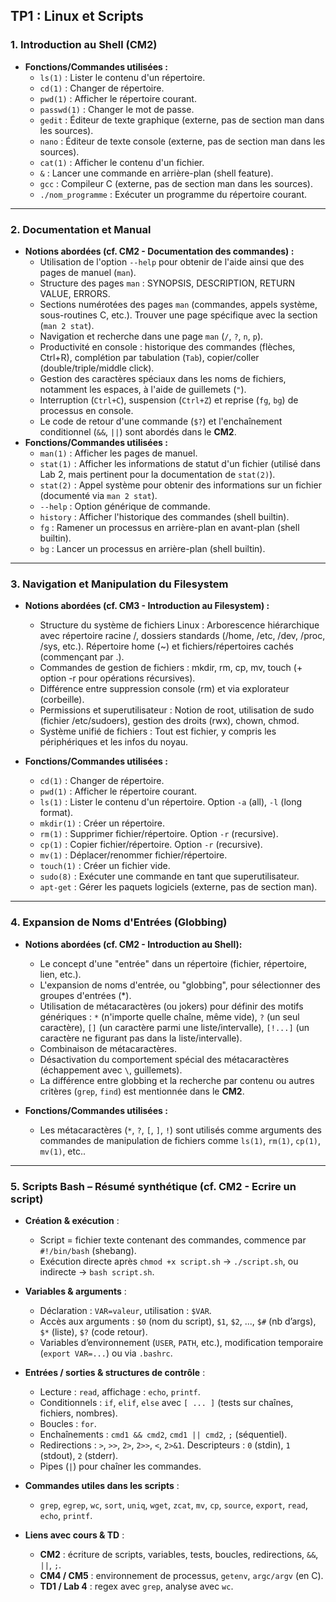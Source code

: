 **TP1 : Linux et Scripts**
---

### 1. Introduction au Shell (CM2)
*   **Fonctions/Commandes utilisées :**
    *   `ls(1)` : Lister le contenu d'un répertoire.
    *   `cd(1)` : Changer de répertoire.
    *   `pwd(1)` : Afficher le répertoire courant.
    *   `passwd(1)` : Changer le mot de passe.
    *   `gedit` : Éditeur de texte graphique (externe, pas de section man dans les sources).
    *   `nano` : Éditeur de texte console (externe, pas de section man dans les sources).
    *   `cat(1)` : Afficher le contenu d'un fichier.
    *   `&` : Lancer une commande en arrière-plan (shell feature).
    *   `gcc` : Compileur C (externe, pas de section man dans les sources).
    *   `./nom_programme` : Exécuter un programme du répertoire courant.

---

### 2. Documentation et Manual
*   **Notions abordées (cf. CM2 - Documentation des commandes) :**
    *   Utilisation de l'option `--help` pour obtenir de l'aide ainsi que des pages de manuel (`man`).
    *   Structure des pages `man` : SYNOPSIS, DESCRIPTION, RETURN VALUE, ERRORS.
    *   Sections numérotées des pages `man` (commandes, appels système, sous-routines C, etc.). Trouver une page spécifique avec la section (`man 2 stat`).
    *   Navigation et recherche dans une page `man` (`/`, `?`, `n`, `p`).
    *   Productivité en console : historique des commandes (flèches, Ctrl+R), complétion par tabulation (`Tab`), copier/coller (double/triple/middle click).
    *   Gestion des caractères spéciaux dans les noms de fichiers, notamment les espaces, à l'aide de guillemets (`"`).
    *   Interruption (`Ctrl+C`), suspension (`Ctrl+Z`) et reprise (`fg`, `bg`) de processus en console.
    *   Le code de retour d'une commande (`$?`) et l'enchaînement conditionnel (`&&`, `||`) sont abordés dans le **CM2**.
*   **Fonctions/Commandes utilisées :**
    *   `man(1)` : Afficher les pages de manuel.
    *   `stat(1)` : Afficher les informations de statut d'un fichier (utilisé dans Lab 2, mais pertinent pour la documentation de `stat(2)`).
    *   `stat(2)` : Appel système pour obtenir des informations sur un fichier (documenté via `man 2 stat`).
    *   `--help` : Option générique de commande.
    *   `history` : Afficher l'historique des commandes (shell builtin).
    *   `fg` : Ramener un processus en arrière-plan en avant-plan (shell builtin).
    *   `bg` : Lancer un processus en arrière-plan (shell builtin).

---

### 3. Navigation et Manipulation du Filesystem

*   **Notions abordées (cf. CM3 - Introduction au Filesystem) :**
    * Structure du système de fichiers Linux : Arborescence hiérarchique avec répertoire racine /, dossiers standards (/home, /etc, /dev, /proc, /sys, etc.). Répertoire home (~) et fichiers/répertoires cachés (commençant par .).
    * Commandes de gestion de fichiers : mkdir, rm, cp, mv, touch (+ option -r pour opérations récursives).
    * Différence entre suppression console (rm) et via explorateur (corbeille).
    * Permissions et superutilisateur : Notion de root, utilisation de sudo (fichier /etc/sudoers), gestion des droits (rwx), chown, chmod.
    * Système unifié de fichiers : Tout est fichier, y compris les périphériques et les infos du noyau.
      
*   **Fonctions/Commandes utilisées :**
    *   `cd(1)` : Changer de répertoire.
    *   `pwd(1)` : Afficher le répertoire courant.
    *   `ls(1)` : Lister le contenu d'un répertoire. Option `-a` (all), `-l` (long format).
    *   `mkdir(1)` : Créer un répertoire.
    *   `rm(1)` : Supprimer fichier/répertoire. Option `-r` (recursive).
    *   `cp(1)` : Copier fichier/répertoire. Option `-r` (recursive).
    *   `mv(1)` : Déplacer/renommer fichier/répertoire.
    *   `touch(1)` : Créer un fichier vide.
    *   `sudo(8)` : Exécuter une commande en tant que superutilisateur.
    *   `apt-get` : Gérer les paquets logiciels (externe, pas de section man).

---

### 4. Expansion de Noms d'Entrées (Globbing)

*   **Notions abordées (cf. CM2 - Introduction au Shell):**
    *   Le concept d'une "entrée" dans un répertoire (fichier, répertoire, lien, etc.).
    *   L'expansion de noms d'entrée, ou "globbing", pour sélectionner des groupes d'entrées (*).
    *   Utilisation de métacaractères (ou jokers) pour définir des motifs génériques : `*` (n'importe quelle chaîne, même vide), `?` (un seul caractère), `[]` (un caractère parmi une liste/intervalle), `[!...]` (un caractère ne figurant pas dans la liste/intervalle).
    *   Combinaison de métacaractères.
    *   Désactivation du comportement spécial des métacaractères (échappement avec `\`, guillemets).
    *   La différence entre globbing et la recherche par contenu ou autres critères (`grep`, `find`) est mentionnée dans le **CM2**.
    
*   **Fonctions/Commandes utilisées :**
    *   Les métacaractères (`*`, `?`, `[`, `]`, `!`) sont utilisés comme arguments des commandes de manipulation de fichiers comme `ls(1)`, `rm(1)`, `cp(1)`, `mv(1)`, etc..

---

### 5. Scripts Bash – Résumé synthétique (cf. CM2 - Ecrire un script)
- **Création & exécution** :
  - Script = fichier texte contenant des commandes, commence par `#!/bin/bash` (shebang).
  - Exécution directe après `chmod +x script.sh` → `./script.sh`, ou indirecte → `bash script.sh`.

- **Variables & arguments** :
  - Déclaration : `VAR=valeur`, utilisation : `$VAR`.
  - Accès aux arguments : `$0` (nom du script), `$1`, `$2`, ..., `$#` (nb d’args), `$*` (liste), `$?` (code retour).
  - Variables d’environnement (`USER`, `PATH`, etc.), modification temporaire (`export VAR=...`) ou via `.bashrc`.

- **Entrées / sorties & structures de contrôle** :
  - Lecture : `read`, affichage : `echo`, `printf`.
  - Conditionnels : `if`, `elif`, `else` avec `[ ... ]` (tests sur chaînes, fichiers, nombres).
  - Boucles : `for`.
  - Enchaînements : `cmd1 && cmd2`, `cmd1 || cmd2`, `;` (séquentiel).
  - Redirections : `>`, `>>`, `2>`, `2>>`, `<`, `2>&1`. Descripteurs : `0` (stdin), `1` (stdout), `2` (stderr).
  - Pipes (`|`) pour chaîner les commandes.

- **Commandes utiles dans les scripts** :
  - `grep`, `egrep`, `wc`, `sort`, `uniq`, `wget`, `zcat`, `mv`, `cp`, `source`, `export`, `read`, `echo`, `printf`.

- **Liens avec cours & TD** :
  - **CM2** : écriture de scripts, variables, tests, boucles, redirections, `&&`, `||`, `;`.
  - **CM4 / CM5** : environnement de processus, `getenv`, `argc/argv` (en C).
  - **TD1 / Lab 4** : regex avec `grep`, analyse avec `wc`.


